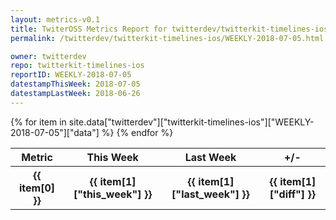 ```yaml
---
layout: metrics-v0.1
title: TwiterOSS Metrics Report for twitterdev/twitterkit-timelines-ios | WEEKLY-2018-07-05 | 2018-07-05
permalink: /twitterdev/twitterkit-timelines-ios/WEEKLY-2018-07-05.html

owner: twitterdev
repo: twitterkit-timelines-ios
reportID: WEEKLY-2018-07-05
datestampThisWeek: 2018-07-05
datestampLastWeek: 2018-06-26
---
```


<table style="width: 100%">
    <tr>
        <th>Metric</th>
        <th>This Week</th>
        <th>Last Week</th>
        <th>+/-</th>
    </tr>
    {% for item in site.data["twitterdev"]["twitterkit-timelines-ios"]["WEEKLY-2018-07-05"]["data"] %}
    <tr>
        <th>{{ item[0] }}</th>
        <th>{{ item[1]["this_week"] }}</th>
        <th>{{ item[1]["last_week"] }}</th>
        <th>{{ item[1]["diff"] }}</th>
    </tr>
    {% endfor %}
</table>


